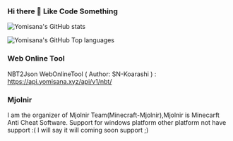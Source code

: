 ### Hi there 👋 Like Code Something

![Yomisana's GitHub stats](https://github-readme-stats.vercel.app/api?username=Yomisana&show_icons=true&theme=radical)

![Yomisana's GitHub Top languages](https://github-readme-stats.vercel.app/api/top-langs/?username=Yomisana&layout=compact&theme=radical&locale=en)

### Web Online Tool
NBT2Json WebOnlineTool ( Author: SN-Koarashi ) :
https://api.yomisana.xyz/api/v1/nbt/

### Mjolnir

I am the organizer of Mjolnir Team(Minecraft-Mjolnir),Mjolnir is Minecarft Anti Cheat Software.
Support for windows platform other platform not have support :(
I will say it will coming soon support ;)
